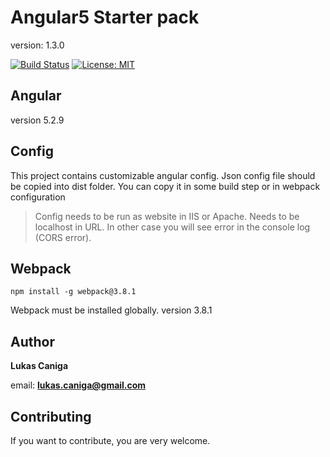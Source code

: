# Angular5 Starter pack
version: 1.3.0

[![Build Status](https://travis-ci.org/Marbulinek/Angular5StarterPack.svg?branch=master)](https://travis-ci.org/Marbulinek/Angular4StarterPack)
[![License: MIT](https://img.shields.io/badge/License-MIT-yellow.svg)](https://opensource.org/licenses/MIT)

## Angular
version 5.2.9

## Config
This project contains customizable angular config. Json config file should be copied into dist folder.
You can copy it in some build step or in webpack configuration
> Config needs to be run as website in IIS or Apache. Needs to be localhost in URL. In other case you will see error in the console log (CORS error).

## Webpack

```npm
npm install -g webpack@3.8.1
```
Webpack must be installed globally.
version 3.8.1

## Author

**Lukas Caniga**

email: **lukas.caniga@gmail.com**

## Contributing
If you want to contribute, you are very welcome.
